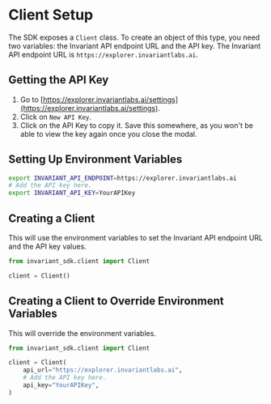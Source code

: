 # Client Setup

The SDK exposes a `Client` class. To create an object of this type, you need two variables: the Invariant API endpoint URL and the API key.
The Invariant API endpoint URL is `https://explorer.invariantlabs.ai`.

## Getting the API Key
1. Go to [https://explorer.invariantlabs.ai/settings](https://explorer.invariantlabs.ai/settings).
2. Click on `New API Key`.
3. Click on the API Key to copy it. Save this somewhere, as you won't be able to view the key again once you close the modal.

## Setting Up Environment Variables
```bash
export INVARIANT_API_ENDPOINT=https://explorer.invariantlabs.ai
# Add the API key here.
export INVARIANT_API_KEY=YourAPIKey
```

## Creating a Client
This will use the environment variables to set the Invariant API endpoint URL and the API key values.
```python
from invariant_sdk.client import Client

client = Client()
```

## Creating a Client to Override Environment Variables
This will override the environment variables.

```python
from invariant_sdk.client import Client

client = Client(
    api_url="https://explorer.invariantlabs.ai",
    # Add the API key here.
    api_key="YourAPIKey",
)
```